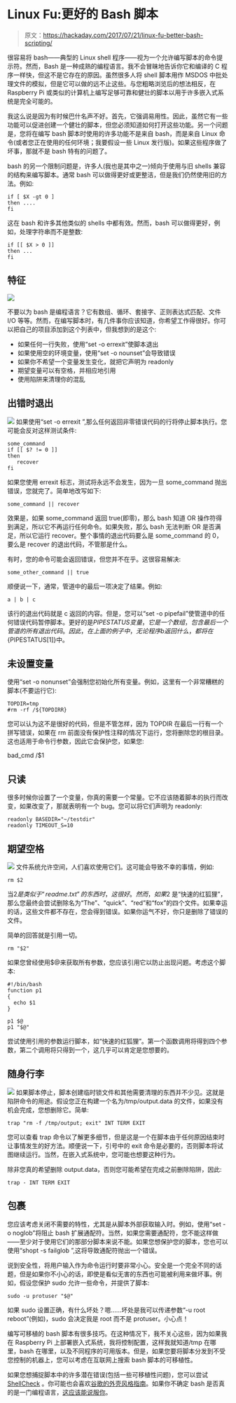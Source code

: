 # Linux Fu:更好的 Bash 脚本

> 原文：<https://hackaday.com/2017/07/21/linux-fu-better-bash-scripting/>

很容易将 bash——典型的 Linux shell 程序——视为一个允许编写脚本的命令提示符。然而，Bash 是一种成熟的编程语言。我不会冒昧地告诉你它和编译的 C 程序一样快，但这不是它存在的原因。虽然很多人将 shell 脚本用作 MSDOS 中批处理文件的模拟，但是它可以做的远不止这些。与您粗略浏览后的想法相反，在 Raspberry Pi 或类似的计算机上编写足够可靠和健壮的脚本以用于许多嵌入式系统是完全可能的。

我这么说是因为有时候巴什名声不好。首先，它强调易用性。因此，虽然它有一些功能可以促进创建一个健壮的脚本，但您必须知道如何打开这些功能。另一个问题是，您将在编写 bash 脚本时使用的许多功能不是来自 bash，而是来自 Linux 命令(或者您正在使用的任何环境；我要假设一些 Linux 发行版)。如果这些程序做了坏事，那就不是 bash 特有的问题了。

bash 的另一个限制问题是，许多人(我也是其中之一)倾向于使用与旧 shells 兼容的结构来编写脚本。通常 bash 可以做得更好或更整洁，但是我们仍然使用旧的方法。例如:

```
if [ $X -gt 0 ] 
then ....
fi
```

这在 bash 和许多其他类似的 shells 中都有效。然而，bash 可以做得更好，例如，处理字符串而不是整数:

```
if [[ $X > 0 ]]
then ...
fi
```

## 特征

[![](img/feb41dd96c30d57393c21acd024fbafd.png)](https://hackaday.com/wp-content/uploads/2016/08/shell-game-blogview.png)

不要以为 bash 是编程语言？它有数组、循环、套接字、正则表达式匹配、文件 I/O 等等。然而，在编写脚本时，有几件事你应该知道，你希望工作得很好。你可以把自己的项目添加到这个列表中，但我想到的是这个:

*   如果任何一行失败，使用“set -o errexit”使脚本退出
*   如果使用空的环境变量，使用“set -o nounset”会导致错误
*   如果你不希望一个变量发生变化，就把它声明为 readonly
*   期望变量可以有空格，并相应地引用
*   使用陷阱来清理你的混乱

## 出错时退出

[![](img/1bf677990a03c1ded62ee6f8e12e98ad.png)](https://hackaday.com/wp-content/uploads/2017/06/emergency-exit-98585_640.png) 如果使用“set -o errexit ”,那么任何返回非零错误代码的行将停止脚本执行。您可能会反对这样测试条件:

```
some_command
if [[ $? != 0 ]]
then 
   recover
fi
```

如果您使用 errexit 标志，测试将永远不会发生，因为一旦 some_command 抛出错误，您就完了。简单地改写如下:

```
some_command || recover
```

效果是，如果 some_command 返回 true(即零)，那么 bash 知道 OR 操作符得到满足，所以它不再运行任何命令。如果失败，那么 bash 无法判断 OR 是否满足，所以它运行 recover。整个事情的退出代码要么是 some_command 的 0，要么是 recover 的退出代码，不管那是什么。

有时，您的命令可能会返回错误，但您并不在乎。这很容易解决:

```
some_other_command || true
```

顺便说一下，通常，管道中的最后一项决定了结果。例如:

```
a | b | c
```

该行的退出代码就是 c 返回的内容。但是，您可以“set -o pipefail”使管道中的任何错误代码暂停脚本。更好的是$PIPESTATUS 变量，它是一个数组，包含最后一个管道的所有退出代码。因此，在上面的例子中，无论程序 b 返回什么，都将在${PIPESTATUS[1]}中。

## 未设置变量

使用“set -o nonunset”会强制您初始化所有变量。例如，这里有一个非常糟糕的脚本(不要运行它):

```
TOPDIR=tmp
#rm -rf /${TOPDIRR}
```

您可以认为这不是很好的代码，但是不管怎样，因为 TOPDIR 在最后一行有一个拼写错误，如果在 rm 前面没有保护性注释的情况下运行，您将删除您的根目录。这也适用于命令行参数，因此它会保护您，如果您:

bad_cmd /$1

## 只读

很多时候你设置了一个变量，你真的需要一个常量。它不应该随着脚本的执行而改变，如果改变了，那就表明有一个 bug。您可以将它们声明为 readonly:

```
readonly BASEDIR="~/testdir"
readonly TIMEOUT_S=10
```

## 期望空格

[![](img/aaebe9be9ba6cad54ad04ca2b6cd14fb.png)](https://hackaday.com/wp-content/uploads/2017/06/blanks.png) 文件系统允许空间，人们喜欢使用它们。这可能会导致不幸的事情，例如:

```
rm $2
```

当$2 是类似于“readme.txt”的东西时，这很好。然而，如果$2 是“快速的红狐狸”，那么您最终会尝试删除名为“The”、“quick”、“red”和“fox”的四个文件。如果幸运的话，这些文件都不存在，您会得到错误。如果你运气不好，你只是删除了错误的文件。

简单的回答就是引用一切。

```
rm "$2"
```

如果您曾经使用$@来获取所有参数，您应该引用它以防止出现问题。考虑这个脚本:

```
#!/bin/bash
function p1
{
  echo $1
}

p1 $@
p1 "$@"
```

尝试使用引用的参数运行脚本，如“快速的红狐狸”。第一个函数调用将得到四个参数，第二个调用将只得到一个，这几乎可以肯定是您想要的。

## 随身行李

[![](img/4a072ab706801871951e31d2febc3a7b.png)](https://hackaday.com/wp-content/uploads/2017/06/trap.jpg) 如果脚本停止，脚本创建临时锁文件和其他需要清理的东西并不少见。这就是陷阱命令的用途。假设您正在构建一个名为/tmp/output.data 的文件，如果没有机会完成，您想删除它。简单:

```
trap "rm -f /tmp/output; exit" INT TERM EXIT
```

您可以查看 trap 命令以了解更多细节，但是这是一个在脚本由于任何原因结束时让事情发生的好方法。顺便说一下，引号中的 exit 命令是必要的，否则脚本将试图继续运行。当然，在嵌入式系统中，您可能也想要这种行为。

除非您真的希望删除 output.data，否则您可能希望在完成之前删除陷阱，因此:

```
trap - INT TERM EXIT
```

## 包裹

您应该考虑关闭不需要的特性，尤其是从脚本外部获取输入时。例如，使用“set -o noglob”将阻止 bash 扩展通配符。当然，如果您需要通配符，您不能这样做——至少对于使用它们的那部分脚本来说不能。如果您想保护您的脚本，您也可以使用“shopt -s failglob ”,这将导致通配符抛出一个错误。

说到安全性，将用户输入作为命令运行时要非常小心。安全是一个完全不同的话题，但是如果你不小心的话，即使是看似无害的东西也可能被利用来做坏事。例如，假设您保护 sudo 允许一些命令，并提供了脚本:

```
sudo -u protuser "$@"
```

如果 sudo 设置正确，有什么坏处？嗯……坏处是我可以传递参数“-u root reboot”(例如)，sudo 会决定我是 root 而不是 protuser。小心点！

编写可移植的 bash 脚本有很多技巧。在这种情况下，我不关心这些，因为如果我在 Raspberry Pi 上部署嵌入式系统，我将控制配置，这样我就知道/tmp 在哪里，bash 在哪里，以及不同程序的可用版本。但是，如果您要将脚本分发到不受您控制的机器上，您可以考虑在互联网上搜索 bash 脚本的可移植性。

如果您想捕捉脚本中的许多潜在错误(包括一些可移植性问题)，您可以尝试 [ShellCheck](https://hackaday.com/?s=shellcheck) 。你可能也会喜欢[谷歌的外壳风格指南](https://google.github.io/styleguide/shell.xml)。如果你不确定 bash 是否真的是一门编程语言，[这应该能说服你](https://hackaday.com/2013/02/05/bash-games/)。